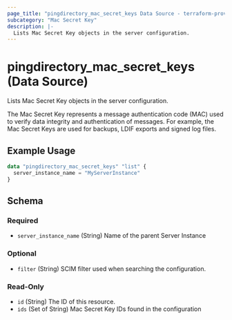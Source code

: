 ```yaml
---
page_title: "pingdirectory_mac_secret_keys Data Source - terraform-provider-pingdirectory"
subcategory: "Mac Secret Key"
description: |-
  Lists Mac Secret Key objects in the server configuration.
---
```


# pingdirectory_mac_secret_keys (Data Source)

Lists Mac Secret Key objects in the server configuration.

The Mac Secret Key represents a message authentication code (MAC) used to verify data integrity and authentication of messages. For example, the Mac Secret Keys are used for backups, LDIF exports and signed log files.

## Example Usage

```terraform
data "pingdirectory_mac_secret_keys" "list" {
  server_instance_name = "MyServerInstance"
}
```

<!-- schema generated by tfplugindocs -->
## Schema

### Required

- `server_instance_name` (String) Name of the parent Server Instance

### Optional

- `filter` (String) SCIM filter used when searching the configuration.

### Read-Only

- `id` (String) The ID of this resource.
- `ids` (Set of String) Mac Secret Key IDs found in the configuration

